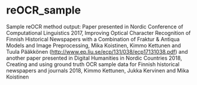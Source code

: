 # reOCR_sample
Sample reOCR method output: Paper presented in Nordic Conference of Computational Linguistics 2017, Improving Optical Character Recognition of Finnish Historical Newspapers with a Combination of Fraktur &amp; Antiqua Models and Image Preprocessing, Mika Koistinen, Kimmo Kettunen and Tuula Pääkkönen (http://www.ep.liu.se/ecp/131/038/ecp17131038.pdf) and another paper presented in Digital Humanities in Nordic Countries 2018, Creating and using ground truth OCR sample data for Finnish historical newspapers and journals 2018, Kimmo Kettunen, Jukka Kervinen and Mika Koistinen
